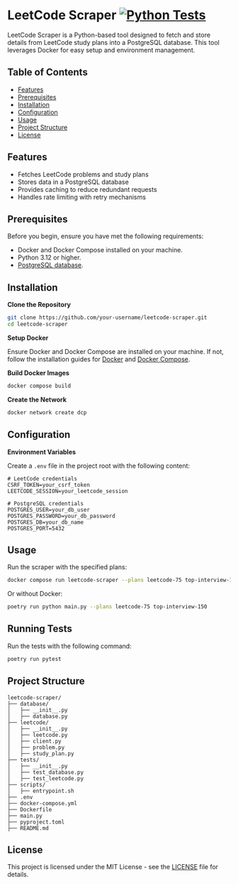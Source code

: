 # LeetCode Scraper [![Python Tests](https://github.com/daily-coding-problem/leetcode-scraper/actions/workflows/python-pytests.yml/badge.svg)](https://github.com/daily-coding-problem/leetcode-scraper/actions/workflows/python-pytests.yml)

LeetCode Scraper is a Python-based tool designed to fetch and store details from LeetCode study plans into a PostgreSQL database. This tool leverages Docker for easy setup and environment management.

## Table of Contents

- [Features](#features)
- [Prerequisites](#prerequisites)
- [Installation](#installation)
- [Configuration](#configuration)
- [Usage](#usage)
- [Project Structure](#project-structure)
- [License](#license)

## Features

- Fetches LeetCode problems and study plans
- Stores data in a PostgreSQL database
- Provides caching to reduce redundant requests
- Handles rate limiting with retry mechanisms

## Prerequisites

Before you begin, ensure you have met the following requirements:

- Docker and Docker Compose installed on your machine.
- Python 3.12 or higher.
- [PostgreSQL database](https://github.com/daily-coding-problem/database).

## Installation

**Clone the Repository**

```sh
git clone https://github.com/your-username/leetcode-scraper.git
cd leetcode-scraper
```

**Setup Docker**

   Ensure Docker and Docker Compose are installed on your machine. If not, follow the installation guides for [Docker](https://docs.docker.com/get-docker/) and [Docker Compose](https://docs.docker.com/compose/install/).

**Build Docker Images**

```sh
docker compose build
```

**Create the Network**

```sh
docker network create dcp
```

## Configuration

**Environment Variables**

Create a `.env` file in the project root with the following content:

```env
# LeetCode credentials
CSRF_TOKEN=your_csrf_token
LEETCODE_SESSION=your_leetcode_session

# PostgreSQL credentials
POSTGRES_USER=your_db_user
POSTGRES_PASSWORD=your_db_password
POSTGRES_DB=your_db_name
POSTGRES_PORT=5432
```

## Usage

Run the scraper with the specified plans:

```sh
docker compose run leetcode-scraper --plans leetcode-75 top-interview-150
```

Or without Docker:

```sh
poetry run python main.py --plans leetcode-75 top-interview-150
```

## Running Tests

Run the tests with the following command:

```sh
poetry run pytest
```

## Project Structure

```
leetcode-scraper/
├── database/
│   ├── __init__.py
│   ├── database.py
├── leetcode/
│   ├── __init__.py
│   ├── leetcode.py
│   ├── client.py
│   ├── problem.py
│   ├── study_plan.py
├── tests/
│   ├── __init__.py
│   ├── test_database.py
│   ├── test_leetcode.py
├── scripts/
│   ├── entrypoint.sh
├── .env
├── docker-compose.yml
├── Dockerfile
├── main.py
├── pyproject.toml
├── README.md
```

## License

This project is licensed under the MIT License - see the [LICENSE](LICENSE) file for details.
